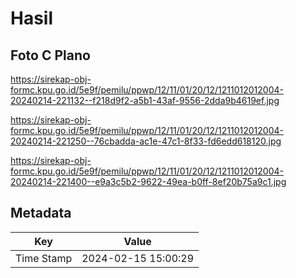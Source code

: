 # Hasil

## Foto C Plano

https://sirekap-obj-formc.kpu.go.id/5e9f/pemilu/ppwp/12/11/01/20/12/1211012012004-20240214-221132--f218d9f2-a5b1-43af-9556-2dda9b4619ef.jpg

https://sirekap-obj-formc.kpu.go.id/5e9f/pemilu/ppwp/12/11/01/20/12/1211012012004-20240214-221250--76cbadda-ac1e-47c1-8f33-fd6edd618120.jpg

https://sirekap-obj-formc.kpu.go.id/5e9f/pemilu/ppwp/12/11/01/20/12/1211012012004-20240214-221400--e9a3c5b2-9622-49ea-b0ff-8ef20b75a9c1.jpg


## Metadata

| Key        | Value               |
| ---------- | ------------------- |
| Time Stamp | 2024-02-15 15:00:29 |



